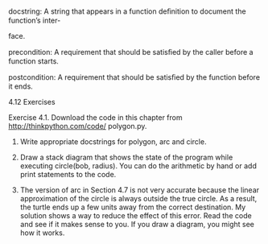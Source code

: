 docstring: A string that appears in a function deﬁnition to document the function’s inter-

face.

precondition: A requirement that should be satisﬁed by the caller before a function starts.

postcondition: A requirement that should be satisﬁed by the function before it ends.

4.12 Exercises

Exercise 4.1. Download the code in this chapter from http://thinkpython.com/code/ polygon.py.

1. Write appropriate docstrings for polygon, arc and circle.

2. Draw a stack diagram that shows the state of the program while executing circle(bob, radius). You can do the arithmetic by hand or add print statements to the code.

3. The version of arc in Section 4.7 is not very accurate because the linear approximation of the circle is always outside the true circle. As a result, the turtle ends up a few units away from the correct destination. My solution shows a way to reduce the effect of this error. Read the code and see if it makes sense to you. If you draw a diagram, you might see how it works.